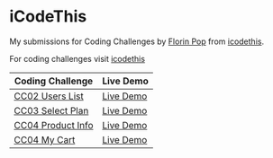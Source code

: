 # iCodeThis

My submissions for Coding Challenges by [Florin Pop](https://twitter.com/florinpop1705) from [icodethis](https://www.icodethis.com/).

For coding challenges visit [icodethis](https://www.icodethis.com/)

| Coding Challenge                    | Live Demo                                     | 
| ----------------------------------- | --------------------------------------------- |
| [CC02 Users List](./cc02-users-list)| [Live Demo](https://icodethis.netlify.app/cc02-users-list/index.html)| 
| [CC03 Select Plan](./cc03-select-plan)| [Live Demo](https://icodethis.netlify.app/cc03-select-plan/index.html)| 
| [CC04 Product Info](./cc04-product-info/)| [Live Demo](https://icodethis.netlify.app/cc04-product-info/index.html)| 
| [CC04 My Cart](./cc07-my-cart/)| [Live Demo](https://icodethis.netlify.app/cc07-my-cart/index.html)| 